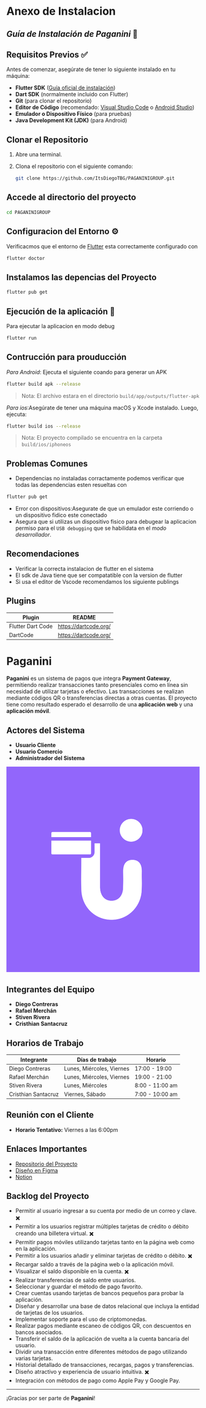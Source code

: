 # Anexo de Instalacion

## _Guía de Instalación de Paganini_ 📱

## Requisitos Previos ✅
Antes de comenzar, asegúrate de tener lo siguiente instalado en tu máquina:

- **Flutter SDK** ([Guía oficial de instalación](https://flutter.dev/docs/get-started/install))
- **Dart SDK** (normalmente incluido con Flutter)
- **Git** (para clonar el repositorio)
- **Editor de Código** (recomendado: [Visual Studio Code](https://code.visualstudio.com/) o [Android Studio](https://developer.android.com/studio))
- **Emulador o Dispositivo Físico** (para pruebas)
- **Java Development Kit (JDK)** (para Android)

## Clonar el Repositorio
1. Abre una terminal.
2. Clona el repositorio con el siguiente comando:

   ```bash
   git clone https://github.com/ItsDiegoTBG/PAGANINIGROUP.git
   ```

## Accede al directorio del proyecto
   ```bash
   cd PAGANINIGROUP
   ```
## Configuracion del Entorno ⚙️

Verificacmos que el entorno de [Flutter](https://flutter.dev/) esta correctamente configurado con
```bash
flutter doctor
```
## Instalamos las depencias del Proyecto 
```bash
flutter pub get
```
## Ejecución de la aplicación 🚀
Para ejecutar la aplicacion en modo debug
```bash
flutter run
```
## Contrucción para prouducción

 _Para Android_: Ejecuta el siguiente coando para generar un APK
 ```bash
 flutter build apk --release
 ```
>Nota: El archivo estara en el directorio `build/app/outputs/flutter-apk`

_Para ios_:Asegúrate de tener una máquina macOS y Xcode instalado. Luego, ejecuta:
 ```bash
 flutter build ios --release
``` 
>Nota: El proyecto compilado se encuentra en la carpeta `build/ios/iphoneos` 

 ## Problemas Comunes
 - Dependencias no instaladas corractamente podemos verificar que todas las dependencias esten resueltas con 
 ```sh 
 flutter pub get
 ```

 - Error con dispositivos:Asegurate de que un emulador este corriendo o un dispositivo fidico este conectado
 - Asegura que si utilizas un dispositivo fisico para debugear la aplicacion permiso para el `USB debugging` que se habilidata en el _modo desarrollador_.
 
 ## Recomendaciones
 - Verificar la correcta instalacion de flutter en el sistema
 - El sdk de Java tiene que ser compatatible con la version de flutter
 - Si usa el editor de Vscode recomendamos los siguiente publings
 
## Plugins
| Plugin | README |
| ------ | ------ |
| Flutter Dart Code | https://dartcode.org/
| DartCode |  https://dartcode.org/


# Paganini

**Paganini** es un sistema de pagos que integra **Payment Gateway**, permitiendo realizar transacciones tanto presenciales como en línea sin necesidad de utilizar tarjetas o efectivo. Las transacciones se realizan mediante códigos QR o transferencias directas a otras cuentas. El proyecto tiene como resultado esperado el desarrollo de una **aplicación web** y una **aplicación móvil**.

## Actores del Sistema

- **Usuario Cliente**
- **Usuario Comercio** 
- **Administrador del Sistema** 

![Diagrama del Sistema](/assets/image/paganini_icono.png)

## Integrantes del Equipo

- **Diego Contreras**
- **Rafael Merchán**
- **Stiven Rivera**
- **Cristhian Santacruz**

## Horarios de Trabajo

| Integrante           | Días de trabajo              | Horario               |
|----------------------|------------------------------|-----------------------|
| Diego Contreras      | Lunes, Miércoles, Viernes    | 17:00 - 19:00         |
| Rafael Merchán       | Lunes, Miércoles, Viernes    | 19:00 - 21:00         |
| Stiven Rivera        | Lunes, Miércoles             | 8:00 - 11:00 am       |
| Cristhian Santacruz  | Viernes, Sábado              | 7:00 - 10:00 am       |

## Reunión con el Cliente

- **Horario Tentativo:** Viernes a las 6:00pm

## Enlaces Importantes

- [Repositorio del Proyecto](https://github.com/ItsDiegoTBG/PAGANINIGROUP)
- [Diseño en Figma](https://www.figma.com/design/HPmkTYI7NAjY4HPvg3uvL7/Paganini-Mobile?node-id=0-1&node-type=canvas&t=GlMAV0dP4uLtuYOk-0)
- [Notion](https://www.notion.so/PAGANINI-MOBILE-SCRUM-e4c4c8c83c2144a7886ab36b70e31421)

## Backlog del Proyecto

- Permitir al usuario ingresar a su cuenta por medio de un correo y clave. ✖️
- Permitir a los usuarios registrar múltiples tarjetas de crédito o débito creando una billetera virtual. ✖️
- Permitir pagos móviles utilizando tarjetas tanto en la página web como en la aplicación.
- Permitir a los usuarios añadir y eliminar tarjetas de crédito o débito. ✖️
- Recargar saldo a través de la página web o la aplicación móvil.
- Visualizar el saldo disponible en la cuenta. ✖️
- Realizar transferencias de saldo entre usuarios.
- Seleccionar y guardar el método de pago favorito. 
- Crear cuentas usando tarjetas de bancos pequeños para probar la aplicación. 
- Diseñar y desarrollar una base de datos relacional que incluya la entidad de tarjetas de los usuarios.
- Implementar soporte para el uso de criptomonedas.
- Realizar pagos mediante escaneo de códigos QR, con descuentos en bancos asociados.
- Transferir el saldo de la aplicación de vuelta a la cuenta bancaria del usuario.
- Dividir una transacción entre diferentes métodos de pago utilizando varias tarjetas.
- Historial detallado de transacciones, recargas, pagos y transferencias.
- Diseño atractivo y experiencia de usuario intuitiva. ✖️
- Integración con métodos de pago como Apple Pay y Google Pay.

---

¡Gracias por ser parte de **Paganini**!
